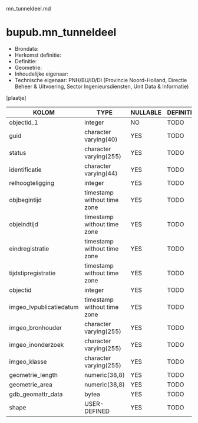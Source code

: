 mn_tunneldeel.md

# bupub.mn_tunneldeel


* Brondata: 
* Herkomst definitie: 
* Definitie: 
* Geometrie: 
* Inhoudelijke eigenaar: 
* Technische eigenaar: PNH/BU/ID/DI (Provincie Noord-Holland, Directie Beheer & Uitvoering, Sector Ingenieursdiensten, Unit Data & Informatie)

[plaatje]


|KOLOM                            |TYPE                       |NULLABLE|DEFINITIE|
|------                           |----                       |-----   |-----    |
|objectid_1                       |integer                    |NO      |TODO|
|guid                             |character varying(40)      |YES     |TODO|
|status                           |character varying(255)     |YES     |TODO|
|identificatie                    |character varying(44)      |YES     |TODO|
|relhoogteligging                 |integer                    |YES     |TODO|
|objbegintijd                     |timestamp without time zone|YES     |TODO|
|objeindtijd                      |timestamp without time zone|YES     |TODO|
|eindregistratie                  |timestamp without time zone|YES     |TODO|
|tijdstipregistratie              |timestamp without time zone|YES     |TODO|
|objectid                         |integer                    |YES     |TODO|
|imgeo_lvpublicatiedatum          |timestamp without time zone|YES     |TODO|
|imgeo_bronhouder                 |character varying(255)     |YES     |TODO|
|imgeo_inonderzoek                |character varying(255)     |YES     |TODO|
|imgeo_klasse                     |character varying(255)     |YES     |TODO|
|geometrie_length                 |numeric(38,8)              |YES     |TODO|
|geometrie_area                   |numeric(38,8)              |YES     |TODO|
|gdb_geomattr_data                |bytea                      |YES     |TODO|
|shape                            |USER-DEFINED               |YES     |TODO|

